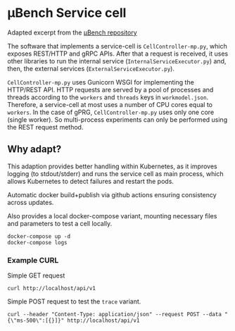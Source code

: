 # µBench Service cell

Adapted excerpt from the [µBench repository](https://github.com/mSvcBench/muBench)

The software that implements a service-cell is `CellController-mp.py`, which exposes REST/HTTP  and gRPC APIs. After that a request is received, it uses other libraries to run the internal service (`InternalServiceExecutor.py`) and, then, the external services (`ExternalServiceExecutor.py`). 

`CellController-mp.py` uses Gunicorn WSGI for implementing the HTTP/REST API. HTTP requests are served by a pool of processes and threads according to the `workers` and `threads` keys in `workmodel.json`. Therefore, a service-cell at most uses a number of CPU cores equal to `workers`. In the case of gPRG, `CellController-mp.py` uses only one core (single worker). So multi-process experiments can only be performed using the REST request method.

## Why adapt?

This adaption provides better handling within Kubernetes, as it improves logging (to stdout/stderr) and runs the service cell as main process, which allows Kubernetes to detect failures and restart the pods.

Automatic docker build+publish via github actions ensuring consistency across updates.

Also provides a local docker-compose variant, mounting necessary files and parameters to test a cell locally.

    docker-compose up -d
    docker-compose logs

### Example CURL

Simple GET request

    curl http://localhost/api/v1
  
Simple POST request to test the `trace` variant.

    curl --header "Content-Type: application/json" --request POST --data "{\"ms-500\":[{}]}" http://localhost/api/v1
